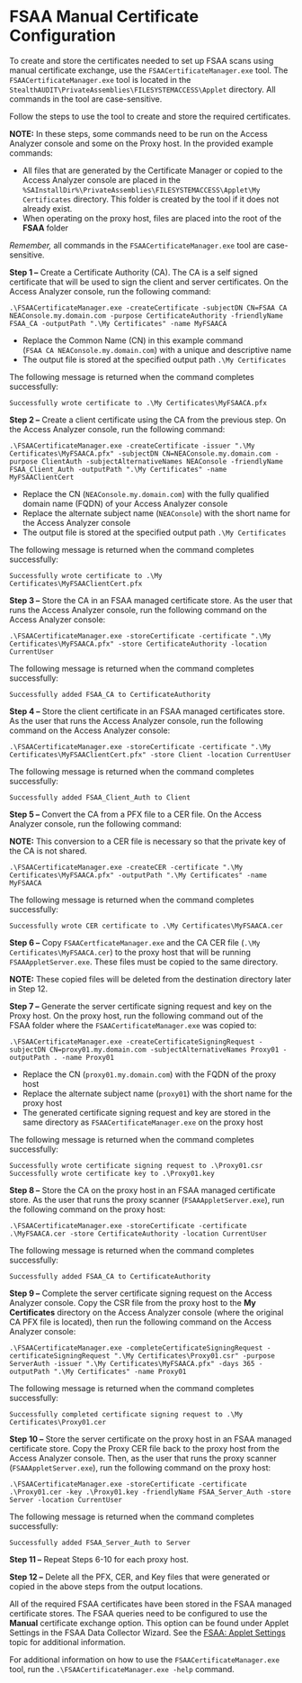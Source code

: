# FSAA Manual Certificate Configuration

To create and store the certificates needed to set up FSAA scans using manual certificate exchange,
use the `FSAACertificateManager.exe` tool. The `FSAACertificateManager.exe` tool is located in the
`StealthAUDIT\PrivateAssemblies\FILESYSTEMACCESS\Applet` directory. All commands in the tool are
case-sensitive.

Follow the steps to use the tool to create and store the required certificates.

**NOTE:** In these steps, some commands need to be run on the Access Analyzer console and some on
the Proxy host. In the provided example commands:

- All files that are generated by the Certificate Manager or copied to the Access Analyzer console
  are placed in the `%SAInstallDir%\PrivateAssemblies\FILESYSTEMACCESS\Applet\My Certificates`
  directory. This folder is created by the tool if it does not already exist.
- When operating on the proxy host, files are placed into the root of the **FSAA** folder

_Remember,_ all commands in the `FSAACertificateManager.exe` tool are case-sensitive.

**Step 1 –** Create a Certificate Authority (CA). The CA is a self signed certificate that will be
used to sign the client and server certificates. On the Access Analyzer console, run the following
command:

```
.\FSAACertificateManager.exe -createCertificate -subjectDN CN=FSAA CA NEAConsole.my.domain.com -purpose CertificateAuthority -friendlyName FSAA_CA -outputPath ".\My Certificates" -name MyFSAACA
```

- Replace the Common Name (CN) in this example command (`FSAA CA NEAConsole.my.domain.com`) with a
  unique and descriptive name
- The output file is stored at the specified output path `.\My Certificates`

The following message is returned when the command completes successfully:

```
Successfully wrote certificate to .\My Certificates\MyFSAACA.pfx
```

**Step 2 –** Create a client certificate using the CA from the previous step. On the Access Analyzer
console, run the following command:

```
.\FSAACertificateManager.exe -createCertificate -issuer ".\My Certificates\MyFSAACA.pfx" -subjectDN CN=NEAConsole.my.domain.com -purpose ClientAuth -subjectAlternativeNames NEAConsole -friendlyName FSAA_Client_Auth -outputPath ".\My Certificates" -name MyFSAAClientCert
```

- Replace the CN (`NEAConsole.my.domain.com`) with the fully qualified domain name (FQDN) of your
  Access Analyzer console
- Replace the alternate subject name (`NEAConsole`) with the short name for the Access Analyzer
  console
- The output file is stored at the specified output path `.\My Certificates`

The following message is returned when the command completes successfully:

```
Successfully wrote certificate to .\My Certificates\MyFSAAClientCert.pfx
```

**Step 3 –** Store the CA in an FSAA managed certificate store. As the user that runs the Access
Analyzer console, run the following command on the Access Analyzer console:

```
.\FSAACertificateManager.exe -storeCertificate -certificate ".\My Certificates\MyFSAACA.pfx" -store CertificateAuthority -location CurrentUser
```

The following message is returned when the command completes successfully:

```
Successfully added FSAA_CA to CertificateAuthority
```

**Step 4 –** Store the client certificate in an FSAA managed certificates store. As the user that
runs the Access Analyzer console, run the following command on the Access Analyzer console:

```
.\FSAACertificateManager.exe -storeCertificate -certificate ".\My Certificates\MyFSAAClientCert.pfx" -store Client -location CurrentUser
```

The following message is returned when the command completes successfully:

```
Successfully added FSAA_Client_Auth to Client
```

**Step 5 –** Convert the CA from a PFX file to a CER file. On the Access Analyzer console, run the
following command:

**NOTE:** This conversion to a CER file is necessary so that the private key of the CA is not
shared.

```
.\FSAACertificateManager.exe -createCER -certificate ".\My Certificates\MyFSAACA.pfx" -outputPath ".\My Certificates" -name MyFSAACA
```

The following message is returned when the command completes successfully:

```
Successfully wrote CER certificate to .\My Certificates\MyFSAACA.cer
```

**Step 6 –** Copy `FSAACertficateManager.exe` and the CA CER file (`.\My Certificates\MyFSAACA.cer`)
to the proxy host that will be running `FSAAAppletServer.exe`. These files must be copied to the
same directory.

**NOTE:** These copied files will be deleted from the destination directory later in Step 12.

**Step 7 –** Generate the server certificate signing request and key on the Proxy host. On the proxy
host, run the following command out of the FSAA folder where the `FSAACertificateManager.exe` was
copied to:

```
.\FSAACertificateManager.exe -createCertificateSigningRequest -subjectDN CN=proxy01.my.domain.com -subjectAlternativeNames Proxy01 -outputPath . -name Proxy01
```

- Replace the CN (`proxy01.my.domain.com`) with the FQDN of the proxy host
- Replace the alternate subject name (`proxy01`) with the short name for the proxy host
- The generated certificate signing request and key are stored in the same directory as
  `FSAACertificateManager.exe` on the proxy host

The following message is returned when the command completes successfully:

```
Successfully wrote certificate signing request to .\Proxy01.csr
Successfully wrote certificate key to .\Proxy01.key
```

**Step 8 –** Store the CA on the proxy host in an FSAA managed certificate store. As the user that
runs the proxy scanner (`FSAAAppletServer.exe`), run the following command on the proxy host:

```
.\FSAACertificateManager.exe -storeCertificate -certificate .\MyFSAACA.cer -store CertificateAuthority -location CurrentUser
```

The following message is returned when the command completes successfully:

```
Successfully added FSAA_CA to CertificateAuthority
```

**Step 9 –** Complete the server certificate signing request on the Access Analyzer console. Copy
the CSR file from the proxy host to the **My Certificates** directory on the Access Analyzer console
(where the original CA PFX file is located), then run the following command on the Access Analyzer
console:

```
.\FSAACertificateManager.exe -completeCertificateSigningRequest -certificateSigningRequest ".\My Certificates\Proxy01.csr" -purpose ServerAuth -issuer ".\My Certificates\MyFSAACA.pfx" -days 365 -outputPath ".\My Certificates" -name Proxy01
```

The following message is returned when the command completes successfully:

```
Successfully completed certificate signing request to .\My Certificates\Proxy01.cer
```

**Step 10 –** Store the server certificate on the proxy host in an FSAA managed certificate store.
Copy the Proxy CER file back to the proxy host from the Access Analyzer console. Then, as the user
that runs the proxy scanner (`FSAAAppletServer.exe`), run the following command on the proxy host:

```
.\FSAACertificateManager.exe -storeCertificate -certificate .\Proxy01.cer -key .\Proxy01.key -friendlyName FSAA_Server_Auth -store Server -location CurrentUser
```

The following message is returned when the command completes successfully:

```
Successfully added FSAA_Server_Auth to Server
```

**Step 11 –** Repeat Steps 6-10 for each proxy host.

**Step 12 –** Delete all the PFX, CER, and Key files that were generated or copied in the above
steps from the output locations.

All of the required FSAA certificates have been stored in the FSAA managed certificate stores. The
FSAA queries need to be configured to use the **Manual** certificate exchange option. This option
can be found under Applet Settings in the FSAA Data Collector Wizard. See the
[FSAA: Applet Settings](/docs/accessanalyzer/12.0/administration/data-collectors/fsaa/appletsettings.md) topic for additional information.

For additional information on how to use the `FSAACertificateManager.exe` tool, run the
`.\FSAACertificateManager.exe -help` command.
